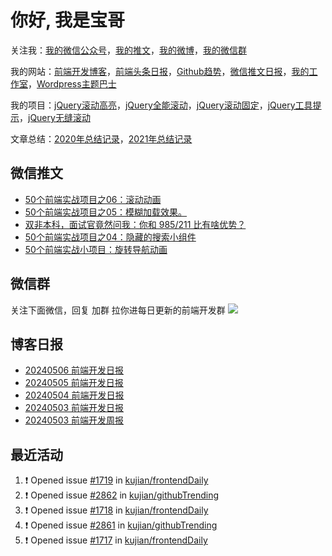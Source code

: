 
# 你好, 我是宝哥

关注我：[我的微信公众号](https://open.weixin.qq.com/qr/code?username=caibaojian_com)，[我的推文](https://weixin.qdkfweb.cn/)，[我的微博](https://weibo.com/kujian)，[我的微信群](https://qdkfweb.cn/go/weixinqun)

我的网站：[前端开发博客](https://qdkfweb.cn/)，[前端头条日报](https://toutiao.qdkfweb.cn/)，[Github趋势](https://github.qdkfweb.cn/)，[微信推文日报](https://weixin.qdkfweb.cn/)，[我的工作室](https://diy.qdkfweb.cn/)，[Wordpress主题巴士](https://wp.qdkfweb.cn/)

我的项目：[jQuery滚动高亮](https://github.com/kujian/scrollHighlight)，[jQuery全能滚动](https://github.com/kujian/power-slider)，[jQuery滚动固定](https://github.com/kujian/scrollfix)，[jQuery工具提示](https://github.com/kujian/tooltip)，[jQuery无缝滚动](http://github.com/kujian/scrollForever)

文章总结：[2020年总结记录](https://mp.weixin.qq.com/s/u0YW8BFWYLquVauhHrkSMQ)，[2021年总结记录](https://mp.weixin.qq.com/s/zMnxIpxMdDrIyuLxHRnSPw)


## 微信推文

<!-- BLOG-POST-LIST:START -->
- [50个前端实战项目之06：滚动动画](https://weixin.qdkfweb.cn/44277.html)
- [50个前端实战项目之05：模糊加载效果。](https://weixin.qdkfweb.cn/44218.html)
- [双非本科，面试官竟然问我：你和 985/211 比有啥优势？](https://weixin.qdkfweb.cn/44219.html)
- [50个前端实战项目之04：隐藏的搜索小组件](https://weixin.qdkfweb.cn/44188.html)
- [50个前端实战小项目：旋转导航动画](https://weixin.qdkfweb.cn/44151.html)
<!-- BLOG-POST-LIST:END -->

## 微信群
关注下面微信，回复 加群 拉你进每日更新的前端开发群
![](https://pic.qdkfweb.cn/uploads/2023/11/weixin.png)

## 博客日报

<!-- DAILY:START -->
- [20240506 前端开发日报](https://qdkfweb.cn/fe-daily-20240506.html)
- [20240505 前端开发日报](https://qdkfweb.cn/fe-daily-20240505.html)
- [20240504 前端开发日报](https://qdkfweb.cn/fe-daily-20240504.html)
- [20240503 前端开发日报](https://qdkfweb.cn/fe-daily-20240503.html)
- [20240503 前端开发周报](https://qdkfweb.cn/fe-weekly-20240503.html)
<!-- DAILY:END -->


## 最近活动

<!--START_SECTION:activity-->
1. ❗ Opened issue [#1719](https://github.com/kujian/frontendDaily/issues/1719) in [kujian/frontendDaily](https://github.com/kujian/frontendDaily)
2. ❗ Opened issue [#2862](https://github.com/kujian/githubTrending/issues/2862) in [kujian/githubTrending](https://github.com/kujian/githubTrending)
3. ❗ Opened issue [#1718](https://github.com/kujian/frontendDaily/issues/1718) in [kujian/frontendDaily](https://github.com/kujian/frontendDaily)
4. ❗ Opened issue [#2861](https://github.com/kujian/githubTrending/issues/2861) in [kujian/githubTrending](https://github.com/kujian/githubTrending)
5. ❗ Opened issue [#1717](https://github.com/kujian/frontendDaily/issues/1717) in [kujian/frontendDaily](https://github.com/kujian/frontendDaily)
<!--END_SECTION:activity-->

